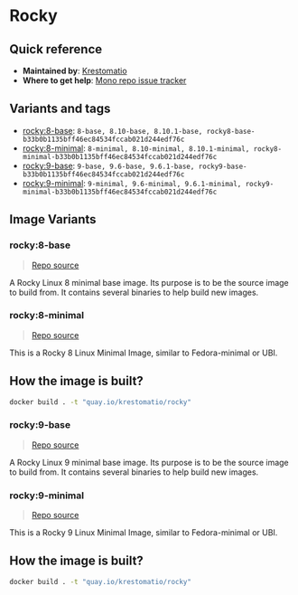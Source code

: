# Rocky
## Quick reference
- **Maintained by**:
[Krestomatio](https://krestomatio.com)
- **Where to get help**:
[Mono repo issue tracker](https://github.com/krestomatio/container_builder/issues)

## Variants and tags
- [rocky:8-base](#rocky8-base): `8-base, 8.10-base, 8.10.1-base, rocky8-base-b33b0b1135bff46ec84534fccab021d244edf76c`
- [rocky:8-minimal](#rocky8-minimal): `8-minimal, 8.10-minimal, 8.10.1-minimal, rocky8-minimal-b33b0b1135bff46ec84534fccab021d244edf76c`
- [rocky:9-base](#rocky9-base): `9-base, 9.6-base, 9.6.1-base, rocky9-base-b33b0b1135bff46ec84534fccab021d244edf76c`
- [rocky:9-minimal](#rocky9-minimal): `9-minimal, 9.6-minimal, 9.6.1-minimal, rocky9-minimal-b33b0b1135bff46ec84534fccab021d244edf76c`


## Image Variants
### rocky:8-base
> [Repo source](https://github.com/krestomatio/container_builder/tree/master/rocky/rocky8-base)

A Rocky Linux 8 minimal base image. Its purpose is to be the source image to build from. It contains several binaries to help build new images.

### rocky:8-minimal
> [Repo source](https://github.com/krestomatio/container_builder/tree/master/rocky/rocky8-minimal)

This is a Rocky 8 Linux Minimal Image, similar to Fedora-minimal or UBI.

## How the image is built?
```bash
docker build . -t "quay.io/krestomatio/rocky"
```

### rocky:9-base
> [Repo source](https://github.com/krestomatio/container_builder/tree/master/rocky/rocky9-base)

A Rocky Linux 9 minimal base image. Its purpose is to be the source image to build from. It contains several binaries to help build new images.

### rocky:9-minimal
> [Repo source](https://github.com/krestomatio/container_builder/tree/master/rocky/rocky9-minimal)

This is a Rocky 9 Linux Minimal Image, similar to Fedora-minimal or UBI.

## How the image is built?
```bash
docker build . -t "quay.io/krestomatio/rocky"
```

